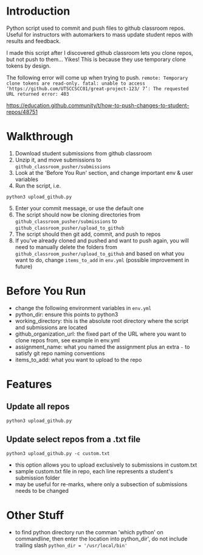 # Introduction
Python script used to commit and push files to github classroom repos. 
Useful for instructors with automarkers to mass update student repos with results and feedback.

I made this script after I discovered github classroom lets you clone repos, but not push to them... Yikes! This is because they use temporary clone tokens by design.

The following error will come up when trying to push.
`
remote: Temporary clone tokens are read-only.
fatal: unable to access ‘https://github.com/UTSCCSCC01/great-project-123/ 7’: The requested URL returned error: 403
`

https://education.github.community/t/how-to-push-changes-to-student-repos/48751

# Walkthrough
1. Download student submissions from github classroom
2. Unzip it, and move submissions to `github_classroom_pusher/submissions`
3. Look at the 'Before You Run' section, and change important env & user variables
4. Run the script, i.e. 
```shell
python3 upload_github.py
```
5. Enter your commit message, or use the default one
6. The script should now be cloning directories from `github_classroom_pusher/submissions` to `github_classroom_pusher/upload_to_github`
7. The script should then git add, commit, and push to repos
8. If you've already cloned and pushed and want to push again, you will need to manually delete the folders from `github_classroom_pusher/upload_to_github` and based on what you want to do, change `items_to_add` in  `env.yml` (possible improvement in future)

# Before You Run
- change the following environment variables in `env.yml`
- python_dir: ensure this points to python3
- working_directory: this is the absolute root directory where the script and submissions are located
- github_organization_url: the fixed part of the URL where you want to clone repos from, see example in env.yml
- assignment_name: what you named the assignment plus an extra `-` to satisfy git repo naming conventions
- items_to_add: what you want to upload to the repo

# Features
## Update all repos
```shell
python3 upload_github.py
```
## Update select repos from a .txt file
```shell
python3 upload_github.py -c custom.txt
```
- this option allows you to upload exclusively to submissions in custom.txt
- sample custom.txt file in repo, each line represents a student's submission folder
- may be useful for re-marks, where only a subsection of submissions needs to be changed

# Other Stuff
- to find python directory run the comman 'which python' on commandline, then enter the location into python_dir', do not include trailing slash
`python_dir = '/usr/local/bin'`